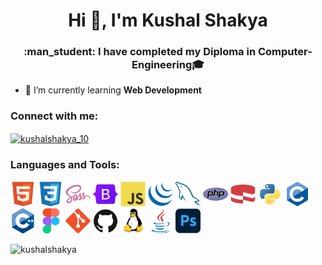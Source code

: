 <h1 align="center">Hi 👋, I'm Kushal Shakya</h1>

<h3 align="center">:man_student: I have completed my Diploma in Computer-Engineering🎓</h3>

- 🌱 I’m currently learning **Web Development**


<h3 align="left">Connect with me:</h3>
<p align="left">
<a href="https://auth.geeksforgeeks.org/user/kushalshakya_10" target="blank"><img align="center" src="https://raw.githubusercontent.com/rahuldkjain/github-profile-readme-generator/master/src/images/icons/Social/geeks-for-geeks.svg" alt="kushalshakya_10" height="30" width="40" /></a>
</p>

<h3 align="left">Languages and Tools:</h3>

<p align="left">
  <img src="https://raw.githubusercontent.com/devicons/devicon/master/icons/html5/html5-original.svg" width="40" height="40">
    <img src="https://raw.githubusercontent.com/devicons/devicon/master/icons/css3/css3-original.svg" width="40" height="40" />
    <img src="https://raw.githubusercontent.com/devicons/devicon/master/icons/sass/sass-original.svg" width="40" height="40" />
    <img src="https://raw.githubusercontent.com/devicons/devicon/master/icons/bootstrap/bootstrap-original.svg" width="40" height="40" />
    <img src="https://raw.githubusercontent.com/devicons/devicon/master/icons/javascript/javascript-original.svg" width="40" height="40" />
    <img src="https://raw.githubusercontent.com/devicons/devicon/master/icons/jquery/jquery-original.svg" width="40" height="40" />
    <img src="https://raw.githubusercontent.com/devicons/devicon/master/icons/mysql/mysql-original.svg" width="40" height="40" />
    <img src="https://raw.githubusercontent.com/devicons/devicon/master/icons/php/php-original.svg" width="40" height="40" />
    <img src="https://raw.githubusercontent.com/devicons/devicon/master/icons/cakephp/cakephp-original.svg" width="40" height="40" />
    <img src="https://raw.githubusercontent.com/devicons/devicon/master/icons/python/python-original.svg" width="40" height="40" />
    <img src="https://raw.githubusercontent.com/devicons/devicon/master/icons/c/c-original.svg" width="40" height="40" />
    <img src="https://raw.githubusercontent.com/devicons/devicon/master/icons/cplusplus/cplusplus-original.svg" width="40" height="40" />
    <img src="https://raw.githubusercontent.com/devicons/devicon/master/icons/figma/figma-original.svg" width="40" height="40" />
    <img src="https://raw.githubusercontent.com/devicons/devicon/master/icons/git/git-original.svg" width="40" height="40" />
    <img src="https://raw.githubusercontent.com/devicons/devicon/master/icons/github/github-original.svg" width="40" height="40" />
    <img src="https://raw.githubusercontent.com/devicons/devicon/master/icons/linux/linux-original.svg" width="40" height="40" />
    <img src="https://raw.githubusercontent.com/devicons/devicon/master/icons/java/java-original.svg" width="40" height="40" />
    <img src="https://raw.githubusercontent.com/devicons/devicon/master/icons/photoshop/photoshop-original.svg" width="40" height="40" />
</p>

<p><img align="left" src="https://github-readme-stats.vercel.app/api/top-langs?username=kushalshakya&show_icons=true&locale=en&layout=compact" alt="kushalshakya" /></p>
<p></p>
